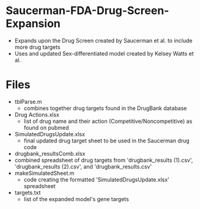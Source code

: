 # Saucerman-FDA-Drug-Screen-Expansion
- Expands upon the Drug Screen created by Saucerman et al. to include more drug targets
- Uses and updated Sex-differentiated model created by Kelsey Watts et al.
 
 # Files
- tblParse.m
  - combines together drug targets found in the DrugBank database
- Drug Actions.xlsx
  - list of drug name and their action (Competitive/Noncompetitive) as found on pubmed
- SimulatedDrugsUpdate.xlsx
  - final updated drug target sheet to be used in the Saucerman drug code
- drugbank_resultsComb.xlsx
 - combined spreadsheet of drug targets from 'drugbank_results (1).csv', 'drugbank_results (2).csv', and 'drugbank_results.csv'
- makeSimulatedSheet.m
  - code creating the formatted 'SimulatedDrugsUpdate.xlsx' spreadsheet
- targets.txt
  - list of the expanded model's gene targets
